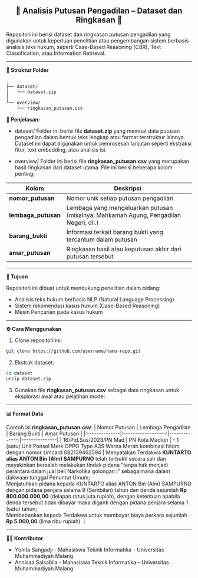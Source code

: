 <h2 align="center">📘 <b>Analisis Putusan Pengadilan – Dataset dan Ringkasan</b> 📘</h2>

Repositori ini berisi dataset dan ringkasan putusan pengadilan yang digunakan untuk keperluan penelitian atau pengembangan sistem berbasis analisis teks hukum, seperti Case-Based Reasoning (CBR), Text Classification, atau Information Retrieval.

---

**📂 Struktur Folder**
```bash
.
├── dataset/
│   └── dataset.zip
│
└── overview/
    └── ringkasan_putusan.csv
```
**🧾 Penjelasan:**

- dataset/
Folder ini berisi file **dataset.zip** yang memuat data putusan pengadilan dalam bentuk teks lengkap atau format terstruktur lainnya.
Dataset ini dapat digunakan untuk pemrosesan lanjutan seperti ekstraksi fitur, text embedding, atau analisis isi.

- overview/
Folder ini berisi file **ringkasan_putusan.csv** yang merupakan hasil ringkasan dari dataset utama.
File ini berisi beberapa kolom penting:

| Kolom           | Deskripsi |
|-----------------|------------|
| **nomor_putusan** | Nomor unik setiap putusan pengadilan |
| **lembaga_putusan** | Lembaga yang mengeluarkan putusan (misalnya: Mahkamah Agung, Pengadilan Negeri, dll.) |
| **barang_bukti** | Informasi terkait barang bukti yang tercantum dalam putusan |
| **amar_putusan** | Ringkasan hasil atau keputusan akhir dari putusan tersebut |

---

**🧠 Tujuan**

Repositori ini dibuat untuk mendukung penelitian dalam bidang:
- Analisis teks hukum berbasis NLP (Natural Language Processing)
- Sistem rekomendasi kasus hukum (Case-Based Reasoning)
- Mesin Pencarian pada kasus hukum

---

**⚙️ Cara Menggunakan**

1. Clone repositori ini:
```bash
git clone https://github.com/username/nama-repo.git
```
2. Ekstrak dataset:
```bash
cd dataset
unzip dataset.zip
```
3. Gunakan file **ringkasan_putusan.csv** sebagai data ringkasan untuk eksplorasi awal atau pelatihan model.

--- 

**📊 Format Data**

Contoh isi **ringkasan_putusan.csv**:
| Nomor Putusan | Lembaga Pengadilan | Barang Bukti | Amar Putusan |
|:--------------|:------------------:|--------------:|---------------|
| 16/Pid.Sus/2023/PN Mad | PN Kota Madiun | - 1 (satu) Unit Ponsel Merk OPPO Type A3S Warna Merah kombinasi hitam dengan nomor simcard 082139462594 | Menyatakan Terdakwa **KUNTARTO alias ANTON Bin (Alm) SAMPURNO** telah terbukti secara sah dan meyakinkan bersalah melakukan tindak pidana “tanpa hak menjadi perantara dalam jual beli Narkotika golongan I” sebagaimana dalam dakwaan tunggal Penuntut Umum;<br>Menjatuhkan pidana kepada KUNTARTO alias ANTON Bin (Alm) SAMPURNO dengan pidana penjara selama 9 (Sembilan) tahun dan denda sejumlah **Rp 800.000.000,00** (delapan ratus juta rupiah), dengan ketentuan apabila denda tersebut tidak dibayar maka diganti dengan pidana penjara selama 1 (satu) tahun;<br>Membebankan kepada Terdakwa untuk membayar biaya perkara sejumlah **Rp 5.000,00** (lima ribu rupiah). |

---

**👩‍💻 Kontributor**
- Yunita Sangadji - Mahasiswa Teknik Informatika – Universitas Muhammadiyah Malang
- Annisaa Salsabila - Mahasiswa Teknik Informatika – Universitas Muhammadiyah Malang
